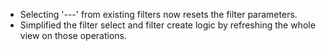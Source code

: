 * Selecting '---' from existing filters now resets the filter parameters.
* Simplified the filter select and filter create logic by refreshing the whole view on those operations.

